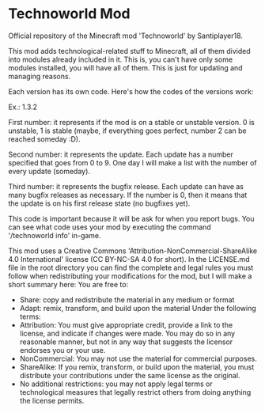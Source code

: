 # Technoworld Mod
Official repository of the Minecraft mod 'Technoworld' by Santiplayer18.

This mod adds technological-related stuff to Minecraft, all of them divided into modules already included in it. This is, you can't have only some modules installed, you will have all of them. This is just for updating and managing reasons.

Each version has its own code. Here's how the codes of the versions work:

Ex.: 1.3.2

First number: it represents if the mod is on a stable or unstable version. 0 is unstable, 1 is stable (maybe, if everything goes perfect, number 2 can be reached someday :D).

Second number: it represents the update. Each update has a number specified that goes from 0 to 9. One day I will make a list with the number of every update (someday).

Third number: it represents the bugfix release. Each update can have as many bugfix releases as necessary. If the number is 0, then it means that the update is on his first release state (no bugfixes yet).

This code is important because it will be ask for when you report bugs. You can see what code uses your mod by executing the command '/technoworld info' in-game.

This mod uses a Creative Commons 'Attribution-NonCommercial-ShareAlike 4.0 International' license (CC BY-NC-SA 4.0 for short). In the LICENSE.md file in the root directory you can find the complete and legal rules you must follow when redistributing your modifications for the mod, but I will make a short summary here:
You are free to:
  - Share: copy and redistribute the material in any medium or format
  - Adapt: remix, transform, and build upon the material
Under the following terms:
  - Attribution: You must give appropriate credit, provide a link to the license, and indicate if changes were made. You may do so in     any reasonable manner, but not in any way that suggests the licensor endorses you or your use.
  - NonCommercial: You may not use the material for commercial purposes.
  - ShareAlike: If you remix, transform, or build upon the material, you must distribute your contributions under the same license as     the original.
  - No additional restrictions: you may not apply legal terms or technological measures that legally restrict others from doing anything   the license permits.
